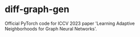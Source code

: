 # diff-graph-gen
Official PyTorch code for ICCV 2023 paper 'Learning Adaptive Neighborhoods for Graph Neural Networks'.
